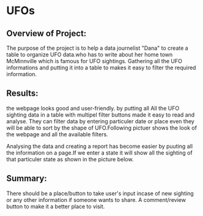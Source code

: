 # UFOs

## Overview of Project:
The purpose of the project is to help a data journelist "Dana" to create a table to organize UFO data.who has to write about her home town McMinnville which is famous for UFO sightings.
Gathering all the UFO informations and putting it into a table to makes it easy to filter the required information. 


## Results:
the webpage looks good and user-friendly.
by putting all All the UFO sighting data in a table with multipel filter buttons made it easy to read and analyse.
    They can filter data by entering particuler date or place even they will be able to sort by the shape of UFO.Following pictuer shows the look of the webpage and all the available filters.
    
 
Analysing the data and creating a report has become easier by puuting all the information on a page.If we enter a state it will show all the sighting of that particuler state as shown in the picture below.



## Summary:
There should be a place/button to take user's input incase of new sighting or any other information if someone wants to share.
A comment/review button to make it a better place to visit.
